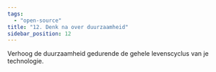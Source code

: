 ```yaml
---
tags:
  - "open-source"
title: "12. Denk na over duurzaamheid"
sidebar_position: 12
---
```


Verhoog de duurzaamheid gedurende de gehele levenscyclus van je technologie.
